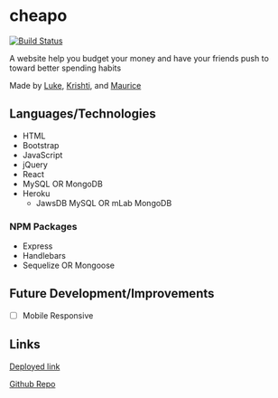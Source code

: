 # cheapo
[![Build Status](https://travis-ci.com/LMBoyle/cheapo.svg?branch=master)](https://travis-ci.com/LMBoyle/cheapo)

A website help you budget your money and have your friends push to toward better spending habits

Made by [Luke](https://github.com/LMBoyle), [Krishti](https://github.com/krishb09), and [Maurice](https://github.com/moeewebb)

## Languages/Technologies 
* HTML
* Bootstrap
* JavaScript
* jQuery
* React
* MySQL OR MongoDB
* Heroku
  * JawsDB MySQL OR mLab MongoDB 


### NPM Packages
* Express
* Handlebars
* Sequelize OR Mongoose

## Future Development/Improvements
- [ ] Mobile Responsive

## Links

[Deployed link](https://cheapo-lmk.herokuapp.com/)

[Github Repo](https://github.com/LMBoyle/cheapo)

<!-- [Presentation]() -->
